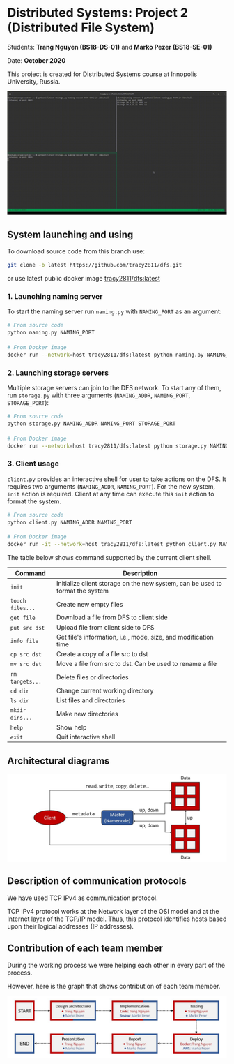 # Distributed Systems: Project 2 (Distributed File System)

Students: **Trang Nguyen (BS18-DS-01)** and **Marko Pezer (BS18-SE-01)**

Date: **October 2020**

This project is created for Distributed Systems course at Innopolis University, Russia.

![Demo](diagrams/demo-latest.gif)

## System launching and using

To download source code from this branch use:

```bash
git clone -b latest https://github.com/tracy2811/dfs.git
```

or use latest public docker image [tracy2811/dfs:latest](https://hub.docker.com/r/tracy2811/dfs)

### 1. Launching naming server

To start the naming server run `naming.py` with `NAMING_PORT` as an argument:

```bash
# From source code
python naming.py NAMING_PORT

# From Docker image
docker run --network=host tracy2811/dfs:latest python naming.py NAMING_PORT
```

### 2. Launching storage servers

Multiple storage servers can join to the DFS network. 
To start any of them, run `storage.py` with three arguments (`NAMING_ADDR`, `NAMING_PORT`, `STORAGE_PORT`):

```bash
# From source code
python storage.py NAMING_ADDR NAMING_PORT STORAGE_PORT

# From Docker image
docker run --network=host tracy2811/dfs:latest python storage.py NAMING_ADDR NAMING_PORT STORAGE_PORT
```

### 3. Client usage

`client.py` provides an interactive shell for user to take actions on the DFS. It requires two arguments (`NAMING_ADDR`, `NAMING_PORT`). 
For the new system, `init` action is required. Client at any time can execute this `init` action to format the system.

```bash
# From source code
python client.py NAMING_ADDR NAMING_PORT

# From Docker image
docker run -it --network=host tracy2811/dfs:latest python client.py NAMING_ADDR NAMING_PORT
```

The table below shows command supported by the current client shell.

Command | Description
--- | ---
`init` | Initialize client storage on the new system, can be used to format the system
`touch files...` | Create new empty files
`get file` | Download a file from DFS to client side
`put src dst` | Upload file from client side to DFS
`info file` | Get file's information, i.e., mode, size, and modification time
`cp src dst` | Create a copy of a file src to dst
`mv src dst` | Move a file from src to dst. Can be used to rename a file
`rm targets...` | Delete files or directories
`cd dir` | Change current working directory
`ls dir`  | List files and directories
`mkdir dirs...` | Make new directories
`help` | Show help
`exit` | Quit interactive shell

## Architectural diagrams

![Diagram_01](diagrams/diagram_01.JPG)

## Description of communication protocols

We have used TCP IPv4 as communication protocol.

TCP IPv4 protocol works at the Network layer of the OSI model and at the Internet layer of the TCP/IP model. Thus, this protocol identifies hosts based upon their logical addresses (IP addresses).

## Contribution of each team member

During the working process we were helping each other in every part of the process. 

However, here is the graph that shows contribution of each team member.

![Diagram_02](diagrams/diagram_02.JPG)
